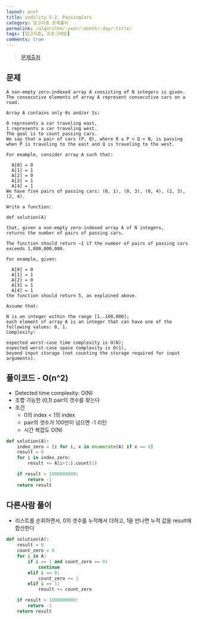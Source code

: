 ```yaml
---
layout: post
title: codility 5-2. PassingCars
category: 알고리즘 문제풀이
permalink: /algorithm/:year/:month/:day/:title/
tags: [알고리즘, 프로그래밍]
comments: true
---
```


> [문제출처](https://codility.com/programmers/lessons/5-prefix_sums/passing_cars/)

## 문제

```
A non-empty zero-indexed array A consisting of N integers is given.
The consecutive elements of array A represent consecutive cars on a road.

Array A contains only 0s and/or 1s:

0 represents a car traveling east,
1 represents a car traveling west.
The goal is to count passing cars.
We say that a pair of cars (P, Q), where 0 ≤ P < Q < N, is passing when P is traveling to the east and Q is traveling to the west.

For example, consider array A such that:

  A[0] = 0
  A[1] = 1
  A[2] = 0
  A[3] = 1
  A[4] = 1
We have five pairs of passing cars: (0, 1), (0, 3), (0, 4), (2, 3), (2, 4).

Write a function:

def solution(A)

that, given a non-empty zero-indexed array A of N integers,
returns the number of pairs of passing cars.

The function should return −1 if the number of pairs of passing cars exceeds 1,000,000,000.

For example, given:

  A[0] = 0
  A[1] = 1
  A[2] = 0
  A[3] = 1
  A[4] = 1
the function should return 5, as explained above.

Assume that:

N is an integer within the range [1..100,000];
each element of array A is an integer that can have one of the following values: 0, 1.
Complexity:

expected worst-case time complexity is O(N);
expected worst-case space complexity is O(1),
beyond input storage (not counting the storage required for input arguments).
```

## 풀이코드 - O(n^2)
- Detected time complexity: O(N)
- 조합 가능한 (0,1) pair의 갯수를 찾는다
- 조건
	- 0의 index < 1의 index
	- pair의 갯수가 100만이 넘으면 -1 리턴
	- 시간 복잡도 O(N)

```python
def solution(A):
    index_zero = [i for i, x in enumerate(A) if x == 0]
    result = 0
    for i in index_zero:
        result += A[i+1:].count(1)

    if result > 1000000000:
        return -1
    return result

```

## 다른사람 풀이
- 리스트를 순회하면서, 0의 갯수를 누적해서 더하고, 1을 만나면 누적 값을 result에 합산한다

```python
def solution(A):
    result = 0
    count_zero = 0
    for i in A:
        if i == 1 and count_zero == 0:
            continue
        elif i == 0:
            count_zero += 1
        elif i == 1:
            result += count_zero

    if result > 1000000000:
        return -1
    return result
```
